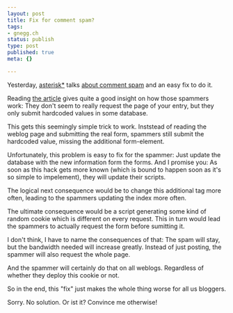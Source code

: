 ```yaml
---
layout: post
title: Fix for comment spam?
tags:
- gnegg.ch
status: publish
type: post
published: true
meta: {}

---
```

<p>Yesterday, <a href="http://www.7nights.com/asterisk/">asterisk*</a> talks <a href="http://www.7nights.com/asterisk/archive/2004/10/easy-comment-spam-fix">about comment spam</a> and an easy fix to do it.</p>
<p>Reading <a href="http://weblog.burningbird.net/archives/2002/10/29/comment-spam-quick-fix">the article</a> gives quite a good insight on how those spammers work: They don't seem to really request the page of your entry, but they only submit hardcoded values in some database.</p>
<p>This gets this seemingly simple trick to work. Inststead of reading the weblog page and submitting the real form, spammers still submit the hardcoded value, missing the additional form-element.</p>
<p>Unfortunately, this problem is easy to fix for the spammer: Just update the database with the new information form the forms. And I promise you: As soon as this hack gets more known (which is bound to happen soon as it's so simple to impelement), they will update their scripts.</p>
<p>The logical next consequence would be to change this additional tag more often, leading to the spammers updating the index more often.</p>
<p>The ultimate consequence would be a script generating some kind of random cookie which is different on every request. This in turn would lead the spammers to actually request the form before sumitting it.</p>
<p>I don't think, I have to name the consequences of that: The spam will stay, but the bandwidth needed will increase greatly. Instead of just posting, the spammer will also request the whole page.</p>
<p>And the spammer will certainly do that on all weblogs. Regardless of whether they deploy this cookie or not.</p>
<p>So in the end, this "fix" just makes the whole thing worse for all  us bloggers.</p>
<p>Sorry. No solution. Or ist it? Convince me otherwise!</p>
